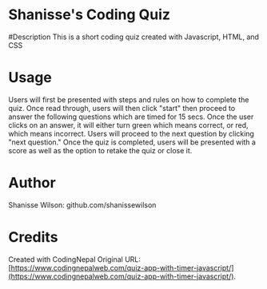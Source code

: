 # Shanisse's Coding Quiz
#Description 
This is a short coding quiz created with Javascript, HTML, and CSS 

# Usage
Users will first be presented with steps and rules on how to complete the quiz. Once read through, users will then click "start" then proceed to answer the following questions which are timed for 15 secs. Once the user clicks on an answer, it will either turn green which means correct, or red, which means incorrect. Users will proceed to the next question by clicking "next question." Once the quiz is completed, users will be presented with a score as well as the option to retake the quiz or close it. 

# Author
Shanisse Wilson: github.com/shanissewilson

# Credits
Created with CodingNepal Original URL: [https://www.codingnepalweb.com/quiz-app-with-timer-javascript/](https://www.codingnepalweb.com/quiz-app-with-timer-javascript/).

